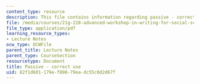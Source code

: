 ```yaml
---
content_type: resource
description: This file contains information regarding passive - correct use.
file: /media/courses/21g-228-advanced-workshop-in-writing-for-social-sciences-and-architecture-els-spring-2007/82f1d601179ef89879eadc55c0d2d67f_MIT21G.228S07_passive.pdf
file_type: application/pdf
learning_resource_types:
- Lecture Notes
ocw_type: OCWFile
parent_title: Lecture Notes
parent_type: CourseSection
resourcetype: Document
title: Passive - correct use
uid: 82f1d601-179e-f898-79ea-dc55c0d2d67f
---
```

